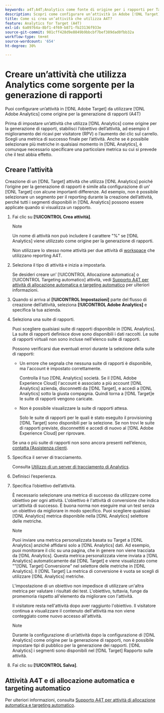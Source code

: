 ```yaml
---
keywords: a4T;A4T;Analytics come fonte di origine per i rapporti per Target
description: Scopri come configurare un’attività in Adobe [!DNL Target] che utilizza Adobe Analytics come origine di reporting (A4T).
title: Come si crea un’attività che utilizza A4T?
feature: Analytics for Target (A4T)
exl-id: 6a09764a-8bf1-4f69-b871-fb23136f933e
source-git-commit: 981cff428d9e8849b9bbcbf7bef389dad0fbb32a
workflow-type: tm+mt
source-wordcount: '654'
ht-degree: 30%

---
```


# Creare un’attività che utilizza Analytics come sorgente per la generazione di rapporti

Puoi configurare un’attività in [!DNL Adobe Target] da utilizzare [!DNL Adobe Analytics] come origine per la generazione di rapporti (A4T)

Prima di impostare un’attività che utilizza [!DNL Analytics] come origine per la generazione di rapporti, stabilisci l’obiettivo dell’attività, ad esempio il miglioramento dei ricavi per visitatore (RPV) o l’aumento dei clic sul carrello. Scegli una metrica di successo finale per l’attività. Anche se è possibile selezionare più metriche in qualsiasi momento in [!DNL Analytics], è comunque necessario specificare una particolare metrica su cui si prevede che il test abbia effetto.

## Creare l’attività

Creazione di un [!DNL Target] attività che utilizza [!DNL Analytics] poiché l’origine per la generazione di rapporti è simile alla configurazione di un’ [!DNL Target] con alcune importanti differenze. Ad esempio, non è possibile selezionare un segmento per il reporting durante la creazione dell’attività, perché tutti i segmenti disponibili in [!DNL Analytics] possono essere applicate quando si visualizza un rapporto.

1. Fai clic su **[!UICONTROL Crea attività]**.

   >[!NOTE]
   >
   >Un nome di attività non può includere il carattere &quot;%&quot; se [!DNL Analytics] viene utilizzato come origine per la generazione di rapporti.
   >
   >Non utilizzare lo stesso nome attività per due attività di [workspace](/help/main/administrating-target/c-user-management/property-channel/property-channel.md) che utilizzano reporting A4T.

1. Seleziona il tipo di attività e inizia a impostarla.

   Se desideri creare un’ [!UICONTROL Allocazione automatica] o [!UICONTROL Targeting automatico] attività, vedi [Supporto A4T per attività di allocazione automatica e targeting automatico](/help/main/c-integrating-target-with-mac/a4t/a4t-at-aa.md) per ulteriori informazioni.

1. Quando si arriva al **[!UICONTROL Impostazioni]** parte del flusso di creazione dell’attività, seleziona **[!UICONTROL Adobe Analytics]** e specifica la tua azienda.
1. Seleziona una suite di rapporti.

   Puoi scegliere qualsiasi suite di rapporti disponibile in [!DNL Analytics]. La suite di rapporti definisce dove sono disponibili i dati raccolti. Le suite di rapporti virtuali non sono incluse nell&#39;elenco suite di rapporti.

   Possono verificarsi due eventuali errori durante la selezione della suite di rapporti:

   * Un errore che segnala che nessuna suite di rapporti è disponibile, ma l&#39;account è impostato correttamente.

     Controlla il tuo [!DNL Analytics] società. Se il [!DNL Adobe Experience Cloud] l&#39;account è associato a più account [!DNL Analytics] azienda, disconnetti da [!DNL Target], e accedi a [!DNL Analytics] sotto la giusta compagnia. Quindi torna a [!DNL Target]e le suite di rapporti vengono caricate.

   * Non è possibile visualizzare la suite di rapporti attesa.

     Solo le suite di rapporti per le quali è stato eseguito il provisioning [!DNL Target] sono disponibili per la selezione. Se non trovi le suite di rapporti previste, disconnettiti e accedi di nuovo al [!DNL Adobe Experience Cloud] per riprovare.

   Se una o più suite di rapporti non sono ancora presenti nell’elenco, [contatta l’Assistenza clienti](/help/main/cmp-resources-and-contact-information.md#reference_ACA3391A00EF467B87930A450050077C).

1. Specifica il server di tracciamento.

   Consulta [Utilizzo di un server di tracciamento di Analytics](/help/main/c-integrating-target-with-mac/a4t/analytics-tracking-server.md#task_72077BA7E93C4A65A715A18F32228823).

1. Definisci l’esperienza.
1. Specifica l’obiettivo dell’attività.

   È necessario selezionare una metrica di successo da utilizzare come obiettivo per ogni attività. L&#39;obiettivo è l&#39;attività di conversione che indica un&#39;attività di successo. È buona norma non eseguire mai un test senza un obiettivo da migliorare in modo specifico. Puoi scegliere qualsiasi [!DNL Analytics] metrica disponibile nella [!DNL Analytics] selettore delle metriche.

   >[!NOTE]
   >
   >Puoi inviare una metrica personalizzata basata su Target a [!DNL Analytics] anziché affidarsi solo a [!DNL Analytics] dati. Ad esempio, puoi monitorare il clic su una pagina, che in genere non viene tracciata da [!DNL Analytics]. Questa metrica personalizzata viene inviata a [!DNL Analytics] automaticamente dal [!DNL Target] e viene visualizzato come &quot;&quot;[!DNL Target] Conversione&quot; nel selettore delle metriche in [!DNL Analytics]. Il [!DNL Target] La metrica di conversione è vuota se scegli di utilizzare [!DNL Analytics] metriche.

   L&#39;impostazione di un obiettivo non impedisce di utilizzare un&#39;altra metrica per valutare i risultati dei test. L&#39;obiettivo, tuttavia, funge da promemoria rispetto all&#39;elemento da migliorare con l&#39;attività.

   Il visitatore resta nell&#39;attività dopo aver raggiunto l&#39;obiettivo. Il visitatore continua a visualizzare il contenuto dell&#39;attività ma non viene conteggiato come nuovo accesso all&#39;attività.

   >[!NOTE]
   >
   >Durante la configurazione di un’attività dopo la configurazione di [!DNL Analytics] come origine per la generazione di rapporti, non è possibile impostare tipi di pubblico per la generazione dei rapporti. [!DNL Analytics] i segmenti sono disponibili nel [!DNL Target] Rapporto sulle attività.

1. Fai clic su **[!UICONTROL Salva]**.

## Attività A4T e di allocazione automatica e targeting automatico

Per ulteriori informazioni, consulta [Supporto A4T per attività di allocazione automatica e targeting automatico](/help/main/c-integrating-target-with-mac/a4t/a4t-at-aa.md).
